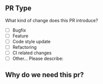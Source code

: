 ## PR Type

What kind of change does this PR introduce?

- [ ] Bugfix
- [ ] Feature
- [ ] Code style update
- [ ] Refactoring
- [ ] CI related changes
- [ ] Other... Please describe:

## Why do we need this pr?

<!-- The number of related issues or features -->
